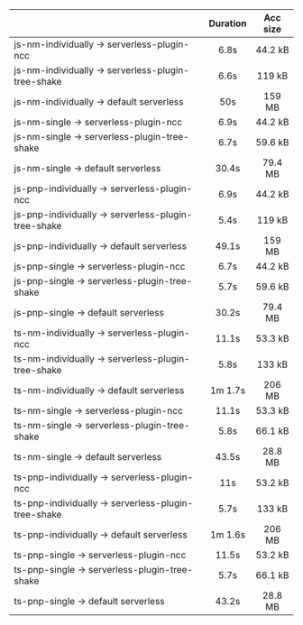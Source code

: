 |                                                     | Duration | Acc size |
| :-------------------------------------------------- | :------: | :------: |
| js-nm-individually -> serverless-plugin-ncc         |   6.8s   |  44.2 kB |
| js-nm-individually -> serverless-plugin-tree-shake  |   6.6s   |  119 kB  |
| js-nm-individually -> default serverless            |    50s   |  159 MB  |
| js-nm-single -> serverless-plugin-ncc               |   6.9s   |  44.2 kB |
| js-nm-single -> serverless-plugin-tree-shake        |   6.7s   |  59.6 kB |
| js-nm-single -> default serverless                  |   30.4s  |  79.4 MB |
| js-pnp-individually -> serverless-plugin-ncc        |   6.9s   |  44.2 kB |
| js-pnp-individually -> serverless-plugin-tree-shake |   5.4s   |  119 kB  |
| js-pnp-individually -> default serverless           |   49.1s  |  159 MB  |
| js-pnp-single -> serverless-plugin-ncc              |   6.7s   |  44.2 kB |
| js-pnp-single -> serverless-plugin-tree-shake       |   5.7s   |  59.6 kB |
| js-pnp-single -> default serverless                 |   30.2s  |  79.4 MB |
| ts-nm-individually -> serverless-plugin-ncc         |   11.1s  |  53.3 kB |
| ts-nm-individually -> serverless-plugin-tree-shake  |   5.8s   |  133 kB  |
| ts-nm-individually -> default serverless            |  1m 1.7s |  206 MB  |
| ts-nm-single -> serverless-plugin-ncc               |   11.1s  |  53.3 kB |
| ts-nm-single -> serverless-plugin-tree-shake        |   5.8s   |  66.1 kB |
| ts-nm-single -> default serverless                  |   43.5s  |  28.8 MB |
| ts-pnp-individually -> serverless-plugin-ncc        |    11s   |  53.2 kB |
| ts-pnp-individually -> serverless-plugin-tree-shake |   5.7s   |  133 kB  |
| ts-pnp-individually -> default serverless           |  1m 1.6s |  206 MB  |
| ts-pnp-single -> serverless-plugin-ncc              |   11.5s  |  53.2 kB |
| ts-pnp-single -> serverless-plugin-tree-shake       |   5.7s   |  66.1 kB |
| ts-pnp-single -> default serverless                 |   43.2s  |  28.8 MB |